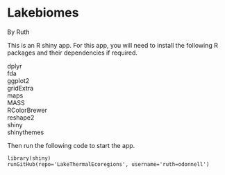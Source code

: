 # Lakebiomes

By Ruth

This is an R shiny app. For this app, you will need to install the following R packages and their dependencies if required. 

dplyr\
fda\
ggplot2\
gridExtra\
maps\
MASS\
RColorBrewer\
reshape2\
shiny\
shinythemes

Then run the following code to start the app.

```
library(shiny)
runGitHub(repo='LakeThermalEcoregions', username='ruth=odonnell') 
```

